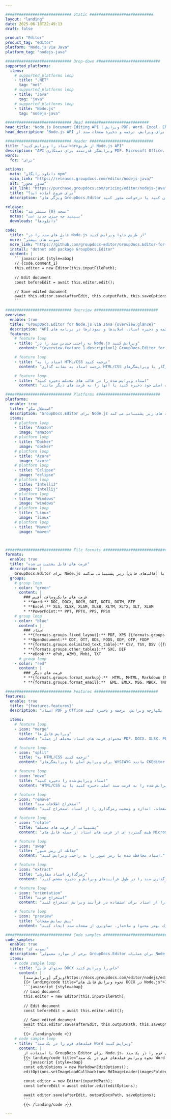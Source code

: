 ```yaml
---

############################# Static ############################
layout: "landing"
date: 2025-06-18T22:49:13
draft: false

product: "Editor"
product_tag: "editor"
platform: "Node.js via Java"
platform_tag: "nodejs-java"

############################# Drop-down ############################
supported_platforms:
  items:
    # supported_platforms loop
    - title: ".NET"
      tag: "net"
    # supported_platforms loop
    - title: "Java"
      tag: "java"
    # supported_platforms loop
    - title: "Node.js"
      tag: "nodejs-java"

############################# Head ############################
head_title: "Node.js Document Editing API | ویرایش PDF، Word، Excel، EPUB"
head_description: "Node.js API ویرایش اسناد برای ویرایش، ترجمه و ذخیره صفحات سند از PDF، Microsoft Word، Excel، ارائه ها، Visio و فرمت های تصویر."

############################# Header ############################
title: "اسناد را ویرایش کنید<br>از طریق Node.js API"
description: "API ویرایشگر قدرتمند برای دستکاری PDF، Microsoft Office، HTML و فایل های تصویری."
words:
  for: "برای"

actions:
  main: "دانلود رایگان npm"
  main_link: "https://releases.groupdocs.com/editor/nodejs-java/"
  alt: "صدور مجوز"
  alt_link: "https://purchase.groupdocs.com/pricing/editor/nodejs-java"
  title: "برای شروع آماده اید؟"
  description: "ویژگی های GroupDocs.Editor را به صورت رایگان امتحان کنید یا درخواست مجوز کنید."

release:
  title: "نسخه {0} منتشر شد"
  notes: "ببینید چه چیزی جدید است"
  downloads: "دانلودها"

code:
  title: "فایل های سند را در Node.js از طریق جاوا ویرایش کنید"
  more: "نمونه های بیشتر"
  more_link: "https://github.com/groupdocs-editor/GroupDocs.Editor-for-Node.js-via-Java"
  install: "dotnet add package GroupDocs.Editor"
  content: |
    ```javascript {style=abap}   
    // {code.comment_1}
    this.editor = new Editor(this.inputFilePath);
        
    // Edit document
    const beforeEdit = await this.editor.edit();

    // Save edited document
    await this.editor.save(afterEdit, this.outputPath, this.saveOptions);
    ```

############################# Overview ############################
overview:
  enable: true
  title: "GroupDocs.Editor for Node.js via Java {overview.glance}"
  description: "API برای ویرایش، ترجمه و ذخیره اسناد، اسلایدها و نمودارها در برنامه های Node.js."
  features:
    # feature loop
    - title: "به راحتی چندین سند را در Node.js ویرایش کنید"
      content: "{overview.feature_1.description1} GroupDocs.Editor for Node.js via Java {overview.feature_1.description2}"

    # feature loop
    - title: "اسناد را به HTML/CSS ترجمه کنید"
      content: "ترجمه اسناد به نشانه گذاری HTML/CSS سازگار با ویرایشگرهای WYSIWYG، امکان ویرایش آسان و کارآمد اسناد را در یک محیط وب."

    # feature loop
    - title: "اسناد ویرایش شده را در قالب های مختلف ذخیره کنید"
      content: "اسناد ویرایش شده خود را به فرمت اصلی خود ذخیره کنید یا آنها را به فرمت های دیگر مانند PDF صادر کنید و از انعطاف پذیری و سازگاری اطمینان حاصل کنید."

############################# Platforms ############################
platforms:
  enable: true
  title: "استقلال سکو"
  description: "GroupDocs.Editor برای Node.js از سیستم عامل ها، فریمورک ها و مدیریت بسته های زیر پشتیبانی می کند."
  items:
    # platform loop
    - title: "Amazon"
      image: "amazon"
    # platform loop
    - title: "Docker"
      image: "docker"
    # platform loop
    - title: "Azure"
      image: "azure"
    # platform loop
    - title: "Eclipse"
      image: "eclipse"
    # platform loop
    - title: "IntelliJ"
      image: "intellij"
    # platform loop
    - title: "Windows"
      image: "windows"
    # platform loop
    - title: "Linux"
      image: "linux"
    # platform loop
    - title: "Maven"
      image: "maven"



############################# File formats ############################
formats:
  enable: true
  title: "فرمت های فایل پشتیبانی شده"
  description: |
    GroupDocs.Editor برای Node.js از عملیات با [قالب‌های فایل] زیر پشتیبانی می‌کند (https://docs.groupdocs.com/editor/nodejs/supported-document-formats/). ([{formats.full_list}](https://docs.groupdocs.com/editor/net/supported-document-formats/)).
  groups:
    # group loop
    - color: "green"
      content: |
        ### فرمت های مایکروسافت آفیس
        * **Word:** DOC, DOCX, DOCM, DOT, DOTX, DOTM, RTF
        * **Excel:** XLS, XLSX, XLSM, XLSB, XLTM, XLTX, XLT, XLAM
        * **PowerPoint:** PPT, PPTX, PPS, PPSX
    # group loop
    - color: "blue"
      content: |
        ### اسناد
        * **{formats.groups.fixed_layout}:** PDF, XPS ({formats.groups.export_only})
        * **OpenDocument:** ODT, OTT, ODS, FODS, ODP, OTP, FODP
        * **{formats.groups.delimited_text_table}:** CSV, TSV, DSV ({formats.groups.arbitrary_separator})
        * **{formats.groups.other_tables}:** SXC, DIF
        * **eBook:** ePub, AZW3, Mobi, TXT
      # group loop
    - color: "red"
      content: |
        ### فرمت های دیگر
        * **{formats.groups.format_markup}:**  HTML, MHTML, Markdown (MD), XML, CHM, JSON
        * **{formats.groups.format_email}:**  EML, EMLX, MSG, MBOX, TNEF, MHT, PST, OFT, OST, VCF, ICS

############################# Features ############################
features:
  enable: true
  title: "{features.features}"
  description: "اسناد PDF و Office را یکپارچه ویرایش، ترجمه و ذخیره کنید."

  items:
    # feature loop
    - icon: "merge"
      title: "ویرایش فایل ها"
      content: "محتوای فرمت های اسناد مختلف از جمله PDF، DOCX، XLSX، PPTX و غیره را ویرایش کنید."

    # feature loop
    - icon: "split"
      title: "به HTML/CSS ترجمه کنید"
      content: "برای ویرایش آسان با ویرایشگرهای WYSIWYG مانند CKEditor یا TinyMCE، اسناد را به HTML/CSS تبدیل کنید."

    # feature loop
    - icon: "move"
      title: "اسناد ویرایش شده را ذخیره کنید"
      content: "HTML/CSS ویرایش شده را به فرمت سند اصلی ذخیره کنید یا به PDF صادر کنید."

    # feature loop
    - icon: "remove"
      title: "استخراج اطلاعات سند"
      content: "اطلاعاتی مانند تعداد صفحات، اندازه و وضعیت رمزگذاری را از اسناد استخراج کنید."

    # feature loop
    - icon: "rotate"
      title: "پشتیبانی از فرمت های مختلف"
      content: "طیف گسترده ای از فرمت های اسناد از جمله فایل های Microsoft Office، PDF و موارد دیگر را ویرایش کنید."

    # feature loop
    - icon: "swap"
      title: "حفاظت از رمز عبور"
      content: "اسناد محافظت شده با رمز عبور را به راحتی ویرایش کنید."

    # feature loop
    - icon: "extract"
      title: "رمزگذاری اسناد سفارشی"
      content: "رمزگذاری سند را در طول فرآیندهای ویرایش و ذخیره مشخص کنید."

    # feature loop
    - icon: "orientation"
      title: "استخراج فونت"
      content: "فونت ها را از اسناد برای استفاده در فرآیند ویرایش استخراج کنید."

    # feature loop
    - icon: "preview"
      title: "پیش نمایش صفحات"
      content: "برای درک بهتر محتوا و ساختار، تصاویری از صفحات سند ایجاد کنید."

############################# Code samples ############################
code_samples:
  enable: true
  title: "نمونه کد"
  description: "برخی از موارد معمولی GroupDocs.Editor برای عملیات Node.js استفاده می کنند."
  items:
    # code sample loop
    - title: "محتوای فایل DOCX خاص را ویرایش کنید"
      content: |
        ویژگی [ویرایش سند](https://docs.groupdocs.com/editor/nodejs/edit-document/) به شما امکان می دهد فایل های DOCX را بارگیری، ویرایش و ذخیره کنید. در اینجا مثالی از نحوه دستیابی به ویرایش سند با استفاده از Node.js آورده شده است:
        {{< landing/code title="نحوه ویرایش فایل های DOCX در Node.js">}}
        ```javascript {style=abap}   
        // Load document
        this.editor = new Editor(this.inputFilePath);
        
        // Edit document
        const beforeEdit = await this.editor.edit();

        // Save edited document
        await this.editor.save(afterEdit, this.outputPath, this.saveOptions);
        ```
        {{< /landing/code >}}
    # code sample loop
    - title: "فیلدهای فرم را در یک سند Word ویرایش کنید"
      content: |
        با استفاده از GroupDocs.Editor برای Node.js، فیلدهای فرم را در یک سند Word به راحتی ویرایش کنید. در اینجا نحوه ویرایش فیلدهای فرم در یک سند Word با استفاده از Node.js آمده است:
        {{< landing/code title="نحوه ویرایش فیلدهای فرم در یک سند Word با استفاده از GroupDocs.Editor برای Node.js">}}
        ```javascript {style=abap}   
        const editOptions = new MarkdownEditOptions();
        editOptions.setImageLoadCallback(new MdImageLoader(imagesFolder));

        const editor = new Editor(inputMdPath);
        const beforeEdit = await editor.edit(editOptions);

        await editor.save(afterEdit, outputDocxPath, saveOptions);
        ```
        {{< /landing/code >}}

---
```

